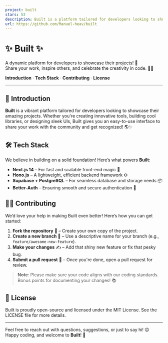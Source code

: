 ```yaml
---
project: built
stars: 53
description: Built is a platform tailored for developers looking to showcase their amazing projects. Whether you're creating innovative tools, building cool libraries, or designing sleek UIs, Built gives you an easy-to-use interface to share your work with the community and get recognized! 
url: https://github.com/Manuel-heav/built
---
```


✨ Built ✨
=========

A dynamic platform for developers to showcase their projects! 🌟  
Share your work, inspire others, and celebrate the creativity in code. 👨‍💻

**Introduction** · **Tech Stack** · **Contributing** · **License**

* * *

🚀 Introduction
---------------

**Built** is a vibrant platform tailored for developers looking to showcase their amazing projects. Whether you're creating innovative tools, building cool libraries, or designing sleek UIs, Built gives you an easy-to-use interface to share your work with the community and get recognized! 🌎✨

🛠️ Tech Stack
--------------

We believe in building on a solid foundation! Here’s what powers **Built**:

-   **Next.js 14** – For fast and scalable front-end magic 🧙
-   **Hono.js** – A lightweight, efficient backend framework ⚙️
-   **Supabase + PostgreSQL** – For seamless database and storage needs 📦
-   **Better-Auth** – Ensuring smooth and secure authentication 🔐

👩‍💻 Contributing
------------------

We’d love your help in making Built even better! Here’s how you can get started:

1.  **Fork the repository** 🍴 – Create your own copy of the project.
2.  **Create a new branch** 🌿 – Use a descriptive name for your branch (e.g., `feature/awesome-new-feature`).
3.  **Make your changes** ✍️ – Add that shiny new feature or fix that pesky bug.
4.  **Submit a pull request** 🔄 – Once you're done, open a pull request for review.

> **Note**: Please make sure your code aligns with our coding standards. Bonus points for documenting your changes! 📚

📜 License
----------

Built is proudly open-source and licensed under the MIT License. See the LICENSE file for more details.

* * *

Feel free to reach out with questions, suggestions, or just to say hi! 😊 Happy coding, and welcome to **Built**! 🎉
